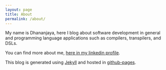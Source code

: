 ```yaml
---
layout: page
title: About
permalink: /about/
---
```


My name is Dhananjaya, here I blog about software development in general and programming language applications such as compilers, transpilers, and DSLs.

You can find more about me, [here in my linkedin profile](https://lk.linkedin.com/in/roshandhananajaya).

This blog is generated using [Jekyll](https://jekyllrb.com/) and hosted in [github-pages](https://pages.github.com/).
